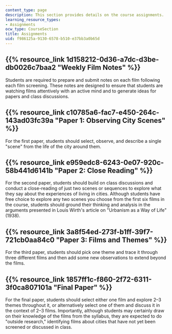 ```yaml
---
content_type: page
description: This section provides details on the course assignments.
learning_resource_types:
- Assignments
ocw_type: CourseSection
title: Assignments
uid: f986125a-9130-6578-b510-e37bb3a0b65d
---
```


{{% resource_link 1d158212-0d36-a7dc-d3be-db0026c7baa2 "Weekly Film Notes" %}}
------------------------------------------------------------------------

Students are required to prepare and submit notes on each film following each film screening. These notes are designed to ensure that students are watching films attentively with an active mind and to generate ideas for papers and class discussions.

{{% resource_link c10785a6-fac7-e450-264c-143ad03fc39a "Paper 1: Observing City Scenes" %}}
-------------------------------------------------------------------------------------------------

For the first paper, students should select, observe, and describe a single "scene" from the life of the city around them.

{{% resource_link e959edc8-6243-0e07-920c-58b441d6141b "Paper 2: Close Reading" %}}
---------------------------------------------------------------------------------

For the second paper, students should build on class discussions and conduct a close-reading of just two scenes or sequences to explore what they say about the experiences of living in cities. Although students have free choice to explore any two scenes you choose from the first six films in the course, students should ground their thinking and analysis in the arguments presented in Louis Wirth's article on "Urbanism as a Way of Life" (1938).

{{% resource_link 3a8f54ed-273f-b1ff-39f7-721cb0aa84c0 "Paper 3: Films and Themes" %}}
---------------------------------------------------------------------------------------

For the third paper, students should pick one theme and trace it through three different films and then add some new observations to extend beyond the films.

{{% resource_link 1857ff1c-f860-2f72-6311-3f0ca807101a "Final Paper" %}}
------------------------------------------------------------

For the final paper, students should select either one film and explore 2–3 themes throughout it, or alternatively select one of them and discuss it in the context of 2–3 films. Importantly, although students may certainly draw on their knowledge of the films from the syllabus, they are expected to do "outside research," identifying films about cities that have not yet been screened or discussed in class.